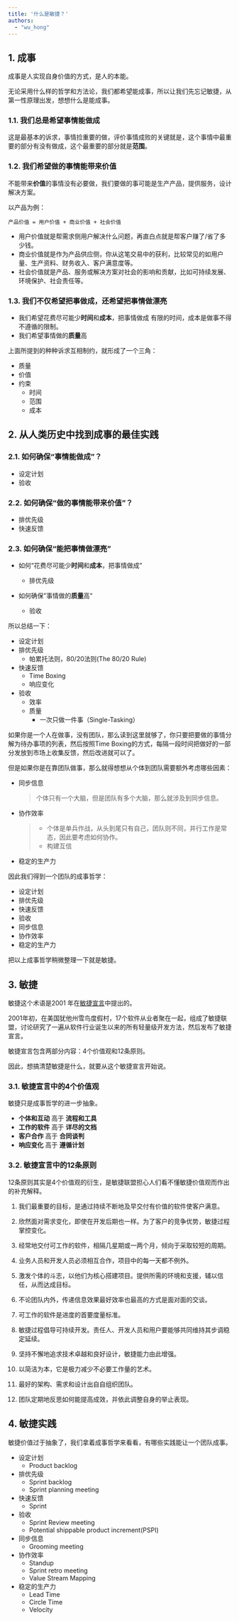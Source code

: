 ```yaml
---
title: '什么是敏捷？'
authors:
  - "wu_hong"
---
```


## 1. 成事

成事是人实现自身价值的方式，是人的本能。

无论采用什么样的哲学和方法论，我们都希望能成事，所以让我们先忘记敏捷，从第一性原理出发，想想什么是能成事。

### 1.1. 我们总是希望事情能做成

这是最基本的诉求，事情捡重要的做，评价事情成败的关键就是，这个事情中最重要的部分有没有做成，这个最重要的部分就是**范围**。

### 1.2. 我们希望做的事情能带来价值

不能带来**价值**的事情没有必要做，我们要做的事可能是生产产品，提供服务，设计解决方案。

以产品为例：

```
产品价值 = 用户价值 + 商业价值 + 社会价值
```

- 用户价值就是帮需求侧用户解决什么问题，再直白点就是帮客户赚了/省了多少钱。
- 商业价值就是作为产品供应侧，你从这笔交易中的获利，比较常见的如用户量、生产资料、财务收入、客户满意度等。
- 社会价值就是产品、服务或解决方案对社会的影响和贡献，比如可持续发展、环境保护、社会责任等。

### 1.3. 我们不仅希望把事做成，还希望把事情做漂亮

- 我们希望花费尽可能少**时间**和**成本**，把事情做成
    有限的时间，成本是做事不得不遵循的限制。
- 我们希望事情做的**质量**高

上面所提到的种种诉求互相制约，就形成了一个三角：

- 质量
- 价值
- 约束
    - 时间
    - 范围
    - 成本


## 2. 从人类历史中找到成事的最佳实践

### 2.1. 如何确保“事情能做成”？

- 设定计划
- 验收

### 2.2. 如何确保“做的事情能带来价值”？

- 排优先级
- 快速反馈


### 2.3. 如何确保“能把事情做漂亮”

- 如何“花费尽可能少**时间**和**成本**，把事情做成”
    - 排优先级

- 如何确保”事情做的**质量**高“
    - 验收

所以总结一下：

- 设定计划
- 排优先级
    - 帕累托法则，80/20法则(The 80/20 Rule)
- 快速反馈
    - Time Boxing
    - 响应变化
- 验收
    - 效率
    - 质量
        - ​一次只做一件事（Single-Tasking）

如果你是一个人在做事，没有团队，那么读到这里就够了，你只要把要做的事情分解为待办事项的列表，然后按照Time Boxing的方式，每隔一段时间把做好的一部分发放到市场上收集反馈，然后改进就可以了。

但是如果你是在靠团队做事，那么就得想想从个体到团队需要额外考虑哪些因素：

- 同步信息
    > 个体只有一个大脑，但是团队有多个大脑，那么就涉及到同步信息。
- 协作效率
    > - 个体是单兵作战，从头到尾只有自己，团队则不同，并行工作是常态，因此要考虑如何协作。
    > - 构建互信
- 稳定的生产力

因此我们得到一个团队的成事哲学：

- 设定计划
- 排优先级
- 快速反馈
- 验收
- 同步信息
- 协作效率
- 稳定的生产力

把以上成事哲学稍微整理一下就是敏捷。

## 3. 敏捷

敏捷这个术语是2001 年在[敏捷宣言](https://agilemanifesto.org/iso/zhchs/manifesto.html)中提出的。

2001年初，在美国犹他州雪鸟度假村，17个软件从业者聚在一起，组成了敏捷联盟，讨论研究了一遍从软件行业诞生以来的所有轻量级开发方法，然后发布了敏捷宣言。

敏捷宣言包含两部分内容：4个价值观和12条原则。

因此，想搞清楚敏捷是什么，就要从这个敏捷宣言开始说。

### 3.1. 敏捷宣言中的4个价值观

敏捷只是成事哲学的进一步抽象。

- **个体和互动** 高于 **流程和工具**
- **工作的软件** 高于 **详尽的文档**
- **客户合作** 高于 **合同谈判**
- **响应变化** 高于 **遵循计划**


### 3.2. 敏捷宣言中的12条原则

12条原则其实是4个价值观的衍生，是敏捷联盟担心人们看不懂敏捷价值观而作出的补充解释。

1. 我们最重要的目标，是通过持续不断地及早交付有价值的软件使客户满意。

1. 欣然面对需求变化，即使在开发后期也一样。为了客户的竞争优势，敏捷过程掌控变化。

1. 经常地交付可工作的软件，相隔几星期或一两个月，倾向于采取较短的周期。

1. 业务人员和开发人员必须相互合作，项目中的每一天都不例外。

1. 激发个体的斗志，以他们为核心搭建项目。提供所需的环境和支援，辅以信任，从而达成目标。

1. 不论团队内外，传递信息效果最好效率也最高的方式是面对面的交谈。

1. 可工作的软件是进度的首要度量标准。

1. 敏捷过程倡导可持续开发。责任人、开发人员和用户要能够共同维持其步调稳定延续。

1. 坚持不懈地追求技术卓越和良好设计，敏捷能力由此增强。

1. 以简洁为本，它是极力减少不必要工作量的艺术。

1. 最好的架构、需求和设计出自自组织团队。

1. 团队定期地反思如何能提高成效，并依此调整自身的举止表现。

## 4. 敏捷实践

敏捷价值过于抽象了，我们拿着成事哲学来看看，有哪些实践能让一个团队成事。

- 设定计划
    - Product backlog
- 排优先级
    - Sprint backlog
    - Sprint planning meeting
- 快速反馈
    - Sprint
- 验收
    - Sprint Review meeting
    - Potential shippable product increment(PSPI)
- 同步信息
    - Grooming meeting
- 协作效率
    - Standup
    - Sprint retro meeting
    - Value Stream Mapping
- 稳定的生产力
    - Lead Time
    - Circle Time
    - Velocity
